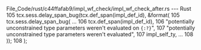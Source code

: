 File_Code/rust/c44ffafab9/impl_wf_check/impl_wf_check_after.rs --- Rust
105         tcx.sess.delay_span_bug(tcx.def_span(impl_def_id), &format(                                                                                      105         tcx.sess.delay_span_bug(
...                                                                                                                                                          106             tcx.def_span(impl_def_id),
106             "potentially unconstrained type parameters weren't evaluated on `{:?}`",                                                                     107             "potentially unconstrained type parameters weren't evaluated",
107             impl_self_ty,                                                                                                                                ... 
108         ));                                                                                                                                              108         );

